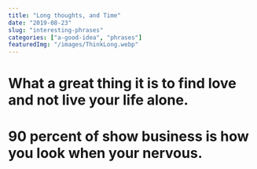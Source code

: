 ```yaml
---
title: "Long thoughts, and Time"
date: "2019-08-23"
slug: "interesting-phrases"
categories: ["a-good-idea", "phrases"]
featuredImg: "/images/ThinkLong.webp"
---
```


# What a great thing it is to find love and not live your life alone. #

# 90 percent of show business is how you look when your nervous.
